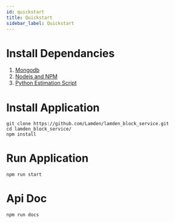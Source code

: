 ```yaml
---
id: quickstart
title: Quickstart
sidebar_label: Quickstart
---
```


# Install Dependancies
1. [Mongodb](https://www.mongodb.com/docs/manual/installation/)
2. [Nodejs and NPM](https://nodejs.org/en/)
3. [Python Estimation Script](https://github.com/Lamden/stamp_estimation_script)

# Install Application
```
git clone https://github.com/Lamden/lamden_block_service.git
cd lamden_block_service/
npm install
```

# Run Application
```
npm run start
```

# Api Doc
```
npm run docs
```

